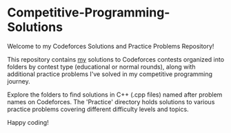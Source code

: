 # Competitive-Programming-Solutions

Welcome to my Codeforces Solutions and Practice Problems Repository!

This repository contains [my](https://codeforces.com/profile/siddhantkulkarni) solutions to Codeforces contests organized into folders by contest type (educational or normal rounds), along with additional practice problems I've solved in my competitive programming journey.

Explore the folders to find solutions in C++ (.cpp files) named after problem names on Codeforces. The 'Practice' directory holds solutions to various practice problems covering different difficulty levels and topics.

Happy coding!
